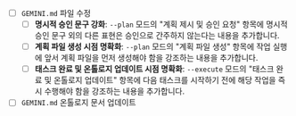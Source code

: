 - [ ] `GEMINI.md` 파일 수정
  - [ ] **명시적 승인 문구 강화**: `--plan` 모드의 "계획 제시 및 승인 요청" 항목에 명시적 승인 문구 외의 다른 표현은 승인으로 간주하지 않는다는 내용을 추가합니다.
  - [ ] **계획 파일 생성 시점 명확화**: `--plan` 모드의 "계획 파일 생성" 항목에 작업 실행에 앞서 계획 파일을 먼저 생성해야 함을 강조하는 내용을 추가합니다.
  - [ ] **태스크 완료 및 온톨로지 업데이트 시점 명확화**: `--execute` 모드의 "태스크 완료 및 온톨로지 업데이트" 항목에 다음 태스크를 시작하기 전에 해당 작업을 즉시 수행해야 함을 강조하는 내용을 추가합니다.
- [ ] `GEMINI.md` 온톨로지 문서 업데이트